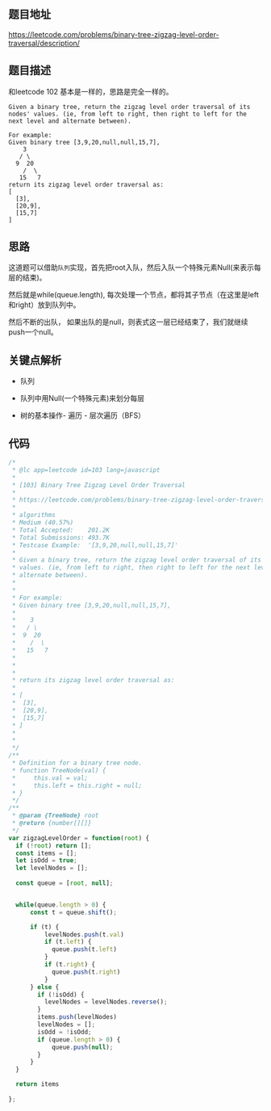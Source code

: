 
## 题目地址
https://leetcode.com/problems/binary-tree-zigzag-level-order-traversal/description/

## 题目描述
和leetcode 102 基本是一样的，思路是完全一样的。

```
Given a binary tree, return the zigzag level order traversal of its nodes' values. (ie, from left to right, then right to left for the next level and alternate between).

For example:
Given binary tree [3,9,20,null,null,15,7],
    3
   / \
  9  20
    /  \
   15   7
return its zigzag level order traversal as:
[
  [3],
  [20,9],
  [15,7]
]
```

## 思路

这道题可以借助`队列`实现，首先把root入队，然后入队一个特殊元素Null(来表示每层的结束)。


然后就是while(queue.length), 每次处理一个节点，都将其子节点（在这里是left和right）放到队列中。

然后不断的出队， 如果出队的是null，则表式这一层已经结束了，我们就继续push一个null。


## 关键点解析

- 队列

- 队列中用Null(一个特殊元素)来划分每层

- 树的基本操作- 遍历 - 层次遍历（BFS）


## 代码

```js
/*
 * @lc app=leetcode id=103 lang=javascript
 *
 * [103] Binary Tree Zigzag Level Order Traversal
 *
 * https://leetcode.com/problems/binary-tree-zigzag-level-order-traversal/description/
 *
 * algorithms
 * Medium (40.57%)
 * Total Accepted:    201.2K
 * Total Submissions: 493.7K
 * Testcase Example:  '[3,9,20,null,null,15,7]'
 *
 * Given a binary tree, return the zigzag level order traversal of its nodes'
 * values. (ie, from left to right, then right to left for the next level and
 * alternate between).
 * 
 * 
 * For example:
 * Given binary tree [3,9,20,null,null,15,7],
 * 
 * ⁠   3
 * ⁠  / \
 * ⁠ 9  20
 * ⁠   /  \
 * ⁠  15   7
 * 
 * 
 * 
 * return its zigzag level order traversal as:
 * 
 * [
 * ⁠ [3],
 * ⁠ [20,9],
 * ⁠ [15,7]
 * ]
 * 
 * 
 */
/**
 * Definition for a binary tree node.
 * function TreeNode(val) {
 *     this.val = val;
 *     this.left = this.right = null;
 * }
 */
/**
 * @param {TreeNode} root
 * @return {number[][]}
 */
var zigzagLevelOrder = function(root) {
  if (!root) return [];   
  const items = [];
  let isOdd = true;
  let levelNodes = [];
  
  const queue = [root, null];


  while(queue.length > 0) {
      const t = queue.shift();

      if (t) {
          levelNodes.push(t.val)
          if (t.left) {
            queue.push(t.left)
          }
          if (t.right) {
            queue.push(t.right)
          }
      } else {
        if (!isOdd) {
          levelNodes = levelNodes.reverse();
        }
        items.push(levelNodes)
        levelNodes = [];
        isOdd = !isOdd;
        if (queue.length > 0) {
            queue.push(null);
        }
      }
  }

  return items
    
};
```

